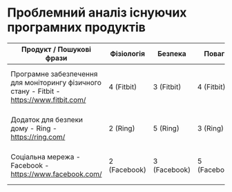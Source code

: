 # Проблемний аналіз існуючих програмних продуктів

| Продукт / Пошукові фрази                                         | Фізіологія | Безпека | Повага | Тип ліцензії | Примітка                                         |
|------------------------------------------------------------------|------------|---------|--------|--------------|-------------------------------------------------|
| Програмне забезпечення для моніторингу фізичного стану - Fitbit - https://www.fitbit.com/ | 4 (Fitbit) | 3 (Fitbit) | 4 (Fitbit) | Платна (Fitbit) | Популярний пристрій для відстеження фізіологічних показників - https://www.fitbit.com/ та здоров'я |
| Додаток для безпеки дому - Ring - https://ring.com/                 | 2 (Ring) | 5 (Ring) | 3 (Ring) | Платна (Ring) | Камери та система моніторингу для забезпечення безпеки вдома - https://ring.com/ |
| Соціальна мережа - Facebook - https://www.facebook.com/           | 2 (Facebook) | 3 (Facebook) | 5 (Facebook) | Безкоштовна (Facebook) | Основний акцент на спілкуванні та взаємодії користувачів - https://www.facebook.com/ |


